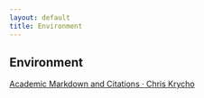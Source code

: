 ```yaml
---
layout: default
title: Environment
---
```


## Environment

[Academic Markdown and Citations · Chris Krycho](http://www.chriskrycho.com/2015/academic-markdown-and-citations.html)
